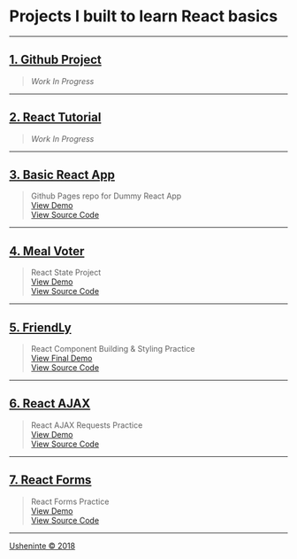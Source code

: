 # Projects I built to learn React basics

- - -

## [1. Github Project](#)

> _Work In Progress_     

- - -

## [2. React Tutorial](#)

> _Work In Progress_     

- - -

## [3. Basic React App](https://usheninte.github.io/dummy-react/)

> Github Pages repo for Dummy React App      
> [View Demo](https://usheninte.github.io/dummy-react/)     
> [View Source Code](https://github.com/Usheninte/dummy-react/tree/master)     

- - -

## [4. Meal Voter](https://usheninte.github.io/meal-voter/index.html)

> React State Project     
> [View Demo](https://usheninte.github.io/meal-voter/index.html)     
> [View Source Code](https://github.com/Usheninte/meal-voter)     

- - -

## [5. FriendLy](https://usheninte.github.io/FriendLy/index4.html)

> React Component Building & Styling Practice      
> [View Final Demo](https://usheninte.github.io/FriendLy/index4.html)     
> [View Source Code](https://github.com/Usheninte/FriendLy)     

- - -

## [6. React AJAX](https://usheninte.github.io/react-ajax/fetch.html)

> React AJAX Requests Practice     
> [View Demo](https://usheninte.github.io/react-ajax/fetch.html)     
> [View Source Code](https://github.com/Usheninte/react-ajax)     

- - -

## [7. React Forms](https://usheninte.github.io/react-forms/form.html )

> React Forms Practice     
> [View Demo](https://usheninte.github.io/react-forms/form.html )     
> [View Source Code](https://github.com/Usheninte/react-forms)     

- - -

[Usheninte &copy; 2018](http://about.me/usheninte)